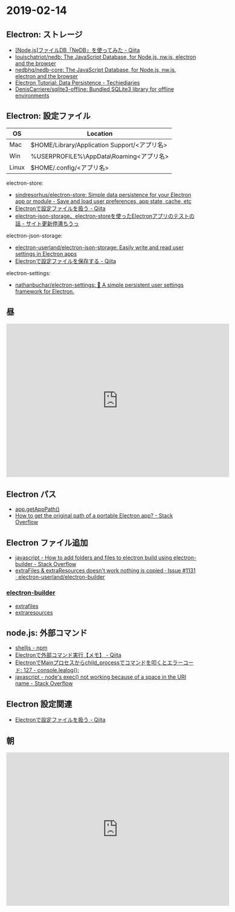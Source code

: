 # 2019-02-14

## Electron: ストレージ

- [[Node.js]ファイルDB「NeDB」を使ってみた - Qiita](https://qiita.com/manbo34/items/c908f8d4d5d97340deb1)
- [louischatriot/nedb: The JavaScript Database, for Node.js, nw.js, electron and the browser](https://github.com/louischatriot/nedb)
- [nedbhq/nedb-core: The JavaScript Database, for Node.js, nw.js, electron and the browser](https://github.com/nedbhq/nedb-core)
- [Electron Tutorial: Data Persistence - Techiediaries](https://www.techiediaries.com/electron-data-persistence/)
- [DenisCarriere/sqlite3-offline: Bundled SQLite3 library for offline environments](https://github.com/DenisCarriere/sqlite3-offline)

## Electron: 設定ファイル

| OS   | Location                                                |
| ---- | ------------------------------------------------------- |
| Mac  | $HOME/Library/Application Support/<アプリ名>             |
| Win  | %USERPROFILE%\AppData\Roaming\<アプリ名>                 |
| Linux| $HOME/.config/<アプリ名>                                 |

electron-store:

- [sindresorhus/electron-store: Simple data persistence for your Electron app or module - Save and load user preferences, app state, cache, etc](https://github.com/sindresorhus/electron-store)
- [Electronで設定ファイルを扱う - Qiita](https://qiita.com/akameco/items/8d29f18344256ac86e5f)
- [electron-json-storage、electron-storeを使ったElectronアプリのテストの話 - サイト更新停滞ちうっ](https://taku-o.hatenablog.jp/entry/20181016/1539697003)

electron-json-storage:

- [electron-userland/electron-json-storage: Easily write and read user settings in Electron apps](https://github.com/electron-userland/electron-json-storage)
- [Electronで設定ファイルを保存する - Qiita](https://qiita.com/KimuraTakaumi/items/fcae3fb9ca62143a00b4)

electron-settings:

- [nathanbuchar/electron-settings: 📝 A simple persistent user settings framework for Electron.](https://github.com/nathanbuchar/electron-settings)

## 昼

<iframe height='405' width='590' frameborder='0' allowtransparency='true' scrolling='no' src='https://www.strava.com/activities/2147762039/embed/74d57c56ffc6e03ddd8146cca4b5604eb7c8091c'></iframe>

## Electron パス

- [app.getAppPath()](https://github.com/electron/electron/blob/master/docs/api/app.md#appgetpathname)
- [How to get the original path of a portable Electron app? - Stack Overflow](https://stackoverflow.com/questions/46307797/how-to-get-the-original-path-of-a-portable-electron-app)

## Electron ファイル追加

- [javascript - How to add folders and files to electron build using electron-builder - Stack Overflow](https://stackoverflow.com/questions/45392642/how-to-add-folders-and-files-to-electron-build-using-electron-builder)
- [extraFiles & extraResources doesn't work nothing is copied · Issue #1131 · electron-userland/electron-builder](https://github.com/electron-userland/electron-builder/issues/1131)

### [electron-builder](https://www.electron.build/)

- [extrafiles](https://www.electron.build/configuration/contents#extrafiles)
- [extraresources](https://www.electron.build/configuration/contents#extraresources)

## node.js: 外部コマンド

- [shelljs - npm](https://www.npmjs.com/package/shelljs)
- [Electronで外部コマンド実行【メモ】 - Qiita](https://qiita.com/h-tko/items/c3dc9214391d8e25257a)
- [ElectronでMainプロセスからchild_processでコマンドを叩くとエラーコード: 127 - console.lealog();](https://lealog.hateblo.jp/entry/2018/03/05/171036)
- [javascript - node's exec() not working because of a space in the URI name - Stack Overflow](https://stackoverflow.com/questions/32262071/nodes-exec-not-working-because-of-a-space-in-the-uri-name)

## Electron 設定関連

- [Electronで設定ファイルを扱う - Qiita](https://qiita.com/akameco/items/8d29f18344256ac86e5f)

## 朝

<iframe height='405' width='590' frameborder='0' allowtransparency='true' scrolling='no' src='https://www.strava.com/activities/2147550079/embed/bda4b82c71b7a51c61fd0b70c36a89d2b641276a'></iframe>
